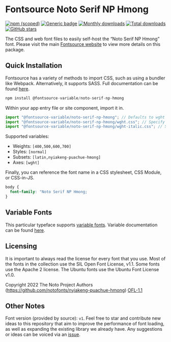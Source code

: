 # Fontsource Noto Serif NP Hmong

[![npm (scoped)](https://img.shields.io/npm/v/@fontsource/noto-serif-np-hmong?color=brightgreen)](https://www.npmjs.com/package/@fontsource/noto-serif-np-hmong) [![Generic badge](https://img.shields.io/badge/fontsource-passing-brightgreen)](https://github.com/fontsource/fontsource) [![Monthly downloads](https://badgen.net/npm/dm/@fontsource/noto-serif-np-hmong)](https://github.com/fontsource/fontsource) [![Total downloads](https://badgen.net/npm/dt/@fontsource/noto-serif-np-hmong)](https://github.com/fontsource/fontsource) [![GitHub stars](https://img.shields.io/github/stars/fontsource/fontsource.svg?style=social&label=Star)](https://github.com/fontsource/fontsource/stargazers)

The CSS and web font files to easily self-host the “Noto Serif NP Hmong” font. Please visit the main [Fontsource website](https://fontsource.org/fonts/noto-serif-np-hmong) to view more details on this package.

## Quick Installation

Fontsource has a variety of methods to import CSS, such as using a bundler like Webpack. Alternatively, it supports SASS. Full documentation can be found [here](https://fontsource.org/docs/getting-started/introduction).

```javascript
npm install @fontsource-variable/noto-serif-np-hmong
```

Within your app entry file or site component, import it in.

```javascript
import "@fontsource-variable/noto-serif-np-hmong"; // Defaults to wght axis
import "@fontsource-variable/noto-serif-np-hmong/wght.css"; // Specify axis
import "@fontsource-variable/noto-serif-np-hmong/wght-italic.css"; // Specify axis and style

```

Supported variables:
- Weights: `[400,500,600,700]`
- Styles: `[normal]`
- Subsets: `[latin,nyiakeng-puachue-hmong]`
- Axes: `[wght]`

Finally, you can reference the font name in a CSS stylesheet, CSS Module, or CSS-in-JS.

```css
body {
  font-family: "Noto Serif NP Hmong;
}
```

## Variable Fonts

This particular typeface supports [variable fonts](https://developer.mozilla.org/en-US/docs/Web/CSS/CSS_Fonts/Variable_Fonts_Guide).
Variable documentation can be found [here](https://fontsource.org/docs/getting-started/variable).

## Licensing
It is important to always read the license for every font that you use.
Most of the fonts in the collection use the SIL Open Font License, v1.1. Some fonts use the Apache 2 license. The Ubuntu fonts use the Ubuntu Font License v1.0.

Copyright 2022 The Noto Project Authors (https://github.com/notofonts/nyiakeng-puachue-hmong)
[OFL-1.1](http://scripts.sil.org/OFL)

## Other Notes
Font version (provided by source): `v1`.
Feel free to star and contribute new ideas to this repository that aim to improve the performance of font loading, as well as expanding the existing library we already have. Any suggestions or ideas can be voiced via an [issue](https://github.com/fontsource/fontsource/issues).